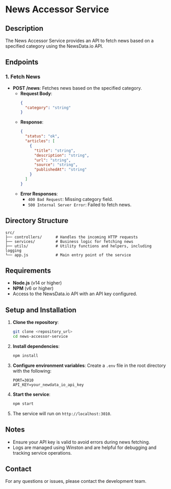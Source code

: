 # News Accessor Service

## Description
The News Accessor Service provides an API to fetch news based on a specified category using the NewsData.io API.

## Endpoints
### 1. Fetch News
- **POST /news**: Fetches news based on the specified category.
  - **Request Body**:
    ```json
    {
      "category": "string"
    }
    ```
  - **Response**:
    ```json
    {
      "status": "ok",
      "articles": [
        {
          "title": "string",
          "description": "string",
          "url": "string",
          "source": "string",
          "publishedAt": "string"
        }
      ]
    }
    ```
  - **Error Responses**:
    - `400 Bad Request`: Missing category field.
    - `500 Internal Server Error`: Failed to fetch news.

## Directory Structure
```
src/
├── controllers/      # Handles the incoming HTTP requests
├── services/         # Business logic for fetching news
├── utils/            # Utility functions and helpers, including logging
└── app.js            # Main entry point of the service
```

## Requirements
- **Node.js** (v14 or higher)
- **NPM** (v6 or higher)
- Access to the NewsData.io API with an API key configured.

## Setup and Installation
1. **Clone the repository**:
   ```bash
   git clone <repository_url>
   cd news-accessor-service
   ```

2. **Install dependencies**:
   ```bash
   npm install
   ```

3. **Configure environment variables**:
   Create a `.env` file in the root directory with the following:
   ```
   PORT=3010
   API_KEY=your_newdata_io_api_key
   ```

4. **Start the service**:
   ```bash
   npm start
   ```

5. The service will run on `http://localhost:3010`.

## Notes
- Ensure your API key is valid to avoid errors during news fetching.
- Logs are managed using Winston and are helpful for debugging and tracking service operations.

## Contact
For any questions or issues, please contact the development team.